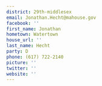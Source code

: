 ```yaml
---
district: 29th-middlesex
email: Jonathan.Hecht@mahouse.gov
facebook: ''
first_name: Jonathan
hometown: Watertown
house_url: ''
last_name: Hecht
party: D
phone: (617) 722-2140
picture: ''
twitter: ''
website: ''
---
```

